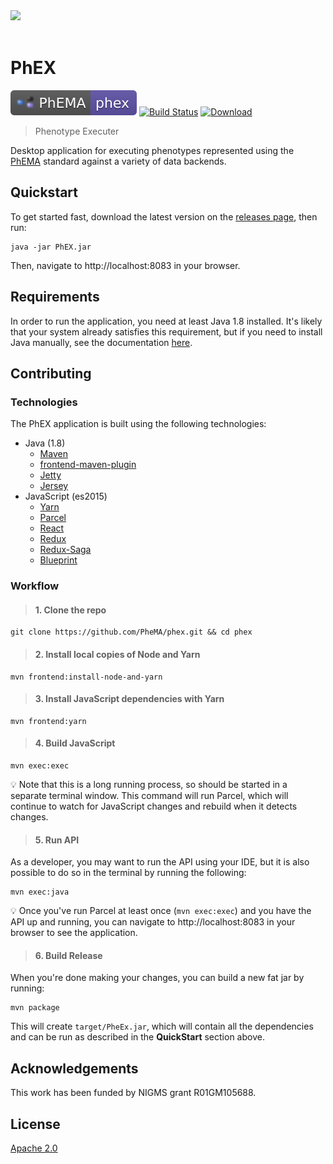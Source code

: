 <br/><br/>
<img src="http://informatics.mayo.edu/phema/images/b/bc/Phema-logo.png">
<br/><br/>

# PhEX

[![PhEMA](./repo-badge.svg)](https://projectphema.org)
[![Build Status](https://travis-ci.org/PheMA/phex.svg?branch=master)](https://travis-ci.org/PheMA/phex)
[![Download](https://img.shields.io/badge/dynamic/json.svg?label=latest&query=name&url=https://bintray.com/api/v1/packages/phema/docker/phema-phex/versions/_latest) ](https://bintray.com/beta/#/phema/docker/phema-phex?tab=overview)


> Phenotype Executer

Desktop application for executing phenotypes represented using the [PhEMA](http://projectphema.org) standard against a
variety of data backends.

## Quickstart

To get started fast, download the latest version on the [releases page](https://github.com/PheMA/phex/releases), then run:

```
java -jar PhEX.jar
```

Then, navigate to http://localhost:8083 in your browser.

## Requirements

In order to run the application, you need at least Java 1.8 installed. It's likely that your system already satisfies
this requirement, but if you need to install Java manually, see the documentation [here](https://www.java.com/en/download/help/download_options.xml).

## Contributing

### Technologies

The PhEX application is built using the following technologies:

- Java (1.8)
  - [Maven](https://maven.apache.org/)
  - [frontend-maven-plugin](https://github.com/eirslett/frontend-maven-plugin)
  - [Jetty](https://www.eclipse.org/jetty/documentation/)
  - [Jersey](https://jersey.github.io/)
- JavaScript (es2015)
  - [Yarn](https://yarnpkg.com/en/)
  - [Parcel](https://parceljs.org/)
  - [React](https://reactjs.org/)
  - [Redux](https://redux.js.org/)
  - [Redux-Saga](https://redux-saga.js.org/)
  - [Blueprint](https://blueprintjs.com/docs/)

### Workflow

> #### 1. Clone the repo

```
git clone https://github.com/PheMA/phex.git && cd phex
```

> #### 2. Install local copies of Node and Yarn

```
mvn frontend:install-node-and-yarn
```

> #### 3. Install JavaScript dependencies with Yarn

```
mvn frontend:yarn
```

> #### 4. Build JavaScript

```
mvn exec:exec
```

:bulb: Note that this is a long running process, so should be started in a separate terminal window. This command will
run Parcel, which will continue to watch for JavaScript changes and rebuild when it detects changes.

> #### 5. Run API

As a developer, you may want to run the API using your IDE, but it is also possible to do so in the terminal by running
the following:

```
mvn exec:java
```

:bulb: Once you've run Parcel at least once (`mvn exec:exec`) and you have the API up and running, you can navigate to
http://localhost:8083 in your browser to see the application.

> #### 6. Build Release

When you're done making your changes, you can build a new fat jar by running:

```
mvn package
```

This will create `target/PheEx.jar`, which will contain all the dependencies and can be run as described in the **QuickStart**
section above.

## Acknowledgements

This work has been funded by NIGMS grant R01GM105688.

## License

[Apache 2.0](license.md)
